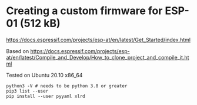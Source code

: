 # Creating a custom firmware for ESP-01 (512 kB)


https://docs.espressif.com/projects/esp-at/en/latest/Get_Started/index.html


Based on https://docs.espressif.com/projects/esp-at/en/latest/Compile_and_Develop/How_to_clone_project_and_compile_it.html


Tested on Ubuntu 20.10 x86_64


```shell
python3 -V # needs to be python 3.8 or greater
pip3 list --user
pip install --user pyyaml xlrd
```
